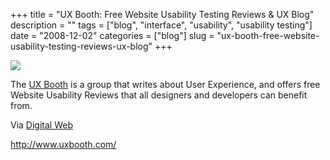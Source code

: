 +++
title = "UX Booth: Free Website Usability Testing Reviews & UX Blog"
description = ""
tags = ["blog", "interface", "usability", "usability testing"]
date = "2008-12-02"
categories = ["blog"]
slug = "ux-booth-free-website-usability-testing-reviews-ux-blog"
+++



  <div class="notebook-screenshot"><a href="http://www.uxbooth.com/"><img id='bluga-thumbnail-1418' class='bluga-thumbnail large' src='http://media.konigi.com/bluga/
wt49353c9577e4c.jpg'/></a></div><p>The <a href="http://www.uxbooth.com/">UX Booth</a> is a group that writes about User Experience, and offers free Website Usability Reviews that all designers and developers can benefit from.</p>
<p>Via <a href="http://digitalweb.tumblr.com/">Digital Web</a></p>
    
  <a href="http://www.uxbooth.com/">http://www.uxbooth.com/</a>
